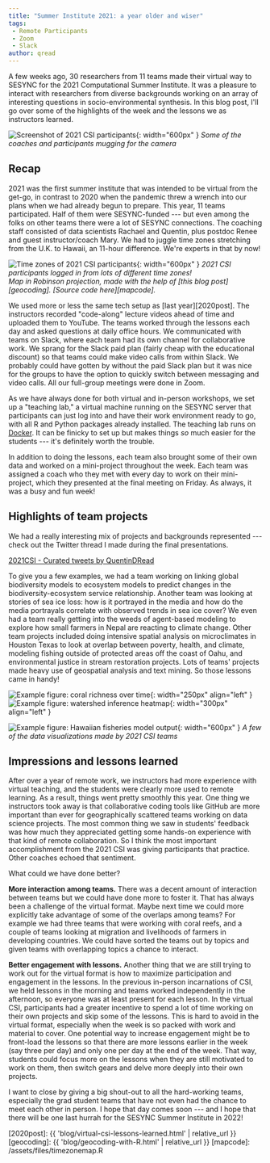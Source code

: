 ```yaml
---
title: "Summer Institute 2021: a year older and wiser"
tags:
 - Remote Participants
 - Zoom
 - Slack
author: qread
---
```


A few weeks ago, 30 researchers from 11 teams made their virtual way to SESYNC for the 2021 Computational Summer Institute. 
It was a pleasure to interact with researchers from diverse backgrounds working on an array of interesting questions in socio-environmental synthesis.
In this blog post, I'll go over some of the highlights of the week and the lessons we as instructors learned.

![Screenshot of 2021 CSI participants](/assets/images/si2021screenshot.png){: width="600px" }
*Some of the coaches and participants mugging for the camera*

## Recap

2021 was the first summer institute that was intended to be virtual from the get-go, in contrast to 2020 when the pandemic threw a wrench into our plans when we had already begun to prepare. 
This year, 11 teams participated. Half of them were SESYNC-funded --- but even among the folks on other teams there were a lot of SESYNC connections. 
The coaching staff consisted of data scientists Rachael and Quentin, plus postdoc Renee and guest instructor/coach Mary. 
We had to juggle time zones stretching from the U.K. to Hawaii, an 11-hour difference. We're experts in that by now! 

![Time zones of 2021 CSI participants](/assets/images/csi2021map.png){: width="600px" }
*2021 CSI participants logged in from lots of different time zones!*  
*Map in Robinson projection, made with the help of [this blog post][geocoding]. [Source code here][mapcode].*

We used more or less the same tech setup as [last year][2020post]. The instructors recorded "code-along" lecture videos ahead of time and uploaded them to YouTube. 
The teams worked through the lessons each day and asked questions at daily office hours. We communicated with teams on Slack, where each
team had its own channel for collaborative work. We sprang for the Slack paid plan (fairly cheap with the educational discount) so that
teams could make video calls from within Slack. We probably could have gotten by without the paid Slack plan but it was nice for the
groups to have the option to quickly switch between messaging and video calls. All our full-group meetings were done in Zoom. 

As we have always done for both virtual and in-person
workshops, we set up a "teaching lab," a virtual machine running on the SESYNC server that participants can just log into and have their work
environment ready to go, with all R and Python packages already installed. The teaching lab runs on [Docker](https://docs.docker.com/get-started/overview/).
It can be finicky to set up but makes things *so* much easier for the students --- it's definitely worth the trouble.

In addition to doing the lessons, each team also brought some of their own data and worked on a mini-project throughout the week. Each team was assigned
a coach who they met with every day to work on their mini-project, which they presented at the final meeting on Friday. As always, it was a busy and fun week!

## Highlights of team projects

We had a really interesting mix of projects and backgrounds represented --- check out the Twitter thread I made during the final presentations.

<a class="twitter-timeline" height="500" href="https://twitter.com/QuentinDRead/timelines/1426165786331209735?ref_src=twsrc%5Etfw">2021CSI - Curated tweets by QuentinDRead</a> <script async src="https://platform.twitter.com/widgets.js" charset="utf-8"></script> 

To give you a few examples, we had a team working on linking global biodiversity models to ecosystem models to predict changes in the biodiversity-ecosystem service relationship.
Another team was looking at stories of sea ice loss: how is it portrayed in the media and how do the media portrayals correlate with observed trends in sea ice cover?
We even had a team really getting into the weeds of agent-based modeling to explore how small farmers in Nepal are reacting to climate change.
Other team projects included doing intensive spatial analysis on microclimates in Houston Texas to look at overlap between poverty, health, and climate, 
modeling fishing outside of protected areas off the coast of Oahu, and environmental justice in stream restoration projects.
Lots of teams' projects made heavy use of geospatial analysis and text mining. So those lessons came in handy!

![Example figure: coral richness over time](/assets/images/Stony_Coral_Species_Richness.gif){: width="250px" align="left" } ![Example figure: watershed inference heatmap](/assets/images/watershedinferenceheatmap.jpg){: width="300px" align="left" }

![Example figure: Hawaiian fisheries model output](/assets/images/hawaiifisheriesfig.png){: width="600px" }
*A few of the data visualizations made by 2021 CSI teams*

## Impressions and lessons learned

After over a year of remote work, we instructors had more experience with virtual teaching, and the students were clearly more used to remote learning. 
As a result, things went pretty smoothly this year. 
One thing we instructors took away is that collaborative coding tools like GitHub are more important than ever for geographically scattered teams working on data science projects.
The most common thing we saw in students' feedback was how much they appreciated getting some hands-on experience with that kind of remote collaboration.
So I think the most important accomplishment from the 2021 CSI was giving participants that practice. Other coaches echoed that sentiment.

What could we have done better? 

**More interaction among teams.** There was a decent amount of interaction between teams but we could have done more to foster it. That has always been a challenge of the virtual format.
Maybe next time we could more explicitly take advantage of some of the overlaps among teams? For example we had three teams that were working with coral reefs, and a couple
of teams looking at migration and livelihoods of farmers in developing countries. We could have sorted the teams out by topics and given teams with overlapping topics a chance to 
interact.

**Better engagement with lessons.** Another thing that we are still trying to work out for the virtual format is how to maximize participation and engagement in the lessons.
In the previous in-person incarnations of CSI, we held lessons in the morning and teams worked independently in the afternoon, so everyone was at least present for each lesson.
In the virtual CSI, participants had a greater incentive to spend a lot of time working on their own projects and skip some of the lessons. 
This is hard to avoid in the virtual format, especially when the week is so packed with work and material to cover. 
One potential way to increase engagement might be to front-load the lessons so that there are more lessons earlier in the week (say three per day) and only one per day at the end of the week.
That way, students could focus more on the lessons when they are still motivated to work on them, then switch gears and delve more deeply into their own projects.

I want to close by giving a big shout-out to all the hard-working teams, especially the grad student teams that have not even had the chance to meet each other in person. 
I hope that day comes soon --- and I hope that there will be one last hurrah for the SESYNC Summer Institute in 2022!

[2020post]: {{ 'blog/virtual-csi-lessons-learned.html' | relative_url }}
[geocoding]: {{ 'blog/geocoding-with-R.html' | relative_url }}
[mapcode]: /assets/files/timezonemap.R
